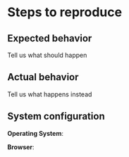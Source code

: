 # Steps to reproduce

## Expected behavior

Tell us what should happen

## Actual behavior

Tell us what happens instead

## System configuration

**Operating System**:

**Browser**:
